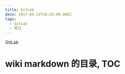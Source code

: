 ```yaml
---
title: GitLab
date: 2017-05-22T16:55:00.000Z
tags:
  - GitLab
  - 笔记
---
```


GitLab

<!-- MORE -->

# wiki markdown 的目录, TOC
